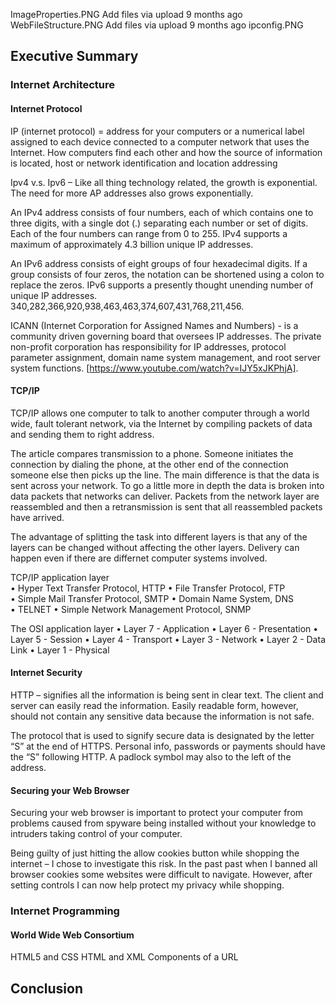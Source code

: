 ImageProperties.PNG	Add files via upload	9 months ago
WebFileStructure.PNG	Add files via upload	9 months ago
ipconfig.PNG


## Executive Summary

### Internet Architecture
#### Internet Protocol

IP (internet protocol) = address for your computers or a numerical label assigned to each device connected to a computer network that uses the Internet.  How computers find each other and how the source of information is located, host or network identification and location addressing

Ipv4 v.s. Ipv6 – Like all thing technology related, the growth is exponential.  The need for more AP addresses also grows exponentially.

An IPv4 address consists of four numbers, each of which contains one to three digits, with a single dot (.) separating each number or set of digits. Each of the four numbers can range from 0 to 255. IPv4 supports a maximum of approximately 4.3 billion unique IP addresses. 

An IPv6 address consists of eight groups of four hexadecimal digits. If a group consists of four zeros, the notation can be shortened using a colon to replace the zeros. IPv6 supports a presently thought unending number of unique IP addresses. 340,282,366,920,938,463,463,374,607,431,768,211,456.

ICANN (Internet Corporation for Assigned Names and Numbers) - is a community driven governing board that oversees IP addresses. The private non-profit corporation has responsibility for IP addresses, protocol parameter assignment, domain name system management, and root server system functions. [https://www.youtube.com/watch?v=IJY5xJKPhjA].

#### TCP/IP

TCP/IP allows one computer to talk to another computer through a world wide, fault tolerant network, via the Internet by compiling packets of data and sending them to right address.

The article compares transmission to a phone.  Someone initiates the connection by dialing the phone, at the other end of the connection someone else then picks up the line. The main difference is that the data is sent across your network. To go a little more in depth the data is broken into data packets that networks can deliver.  Packets from the network layer are reassembled and then a retransmission is sent that all reassembled packets have arrived.

The advantage of splitting the task into different layers is that any of the layers can be changed without affecting the other layers. Delivery can happen even if there are differnet computer systems involved.

TCP/IP application layer  
•	Hyper Text Transfer Protocol, HTTP 
•	File Transfer Protocol, FTP  
•	Simple Mail Transfer Protocol, SMTP 
•	Domain Name System, DNS  
•	TELNET 
•	Simple Network Management Protocol, SNMP   

The OSI application layer 
•	Layer 7 - Application
•	Layer 6 - Presentation
•	Layer 5 - Session
•	Layer 4 - Transport
•	Layer 3 - Network
•	Layer 2 - Data Link
•	Layer 1 - Physical

#### Internet Security

HTTP – signifies all the information is being sent in clear text.  The client and server can easily read the information. Easily readable form, however, should not contain any sensitive data because the information is not safe.

The protocol that is used to signify secure data is designated by the letter “S” at the end of HTTPS.  Personal info, passwords or payments should have the “S” following HTTP.  A padlock symbol may also to the left of the address.

#### Securing your Web Browser

Securing your web browser is important to protect your computer from  problems caused from spyware being installed without your knowledge to intruders taking control of your computer.  

Being guilty of just hitting the allow cookies button while shopping the internet – I chose to investigate this risk. In the past past when I banned all browser cookies some websites were difficult to navigate. However, after setting controls I can now help protect my privacy while shopping.

### Internet Programming
#### World Wide Web Consortium


HTML5 and CSS
HTML and XML
Components of a URL

## Conclusion
